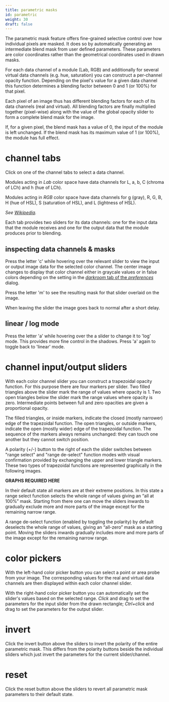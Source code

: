 ```yaml
---
title: parametric masks
id: parametric
weight: 30
draft: false
---
```


The parametric mask feature offers fine-grained selective control over how individual pixels are masked. It does so by automatically generating an intermediate blend mask from user defined parameters. These parameters are color coordinates rather than the geometrical coordinates used in drawn masks.

For each data channel of a module (Lab, RGB) and additionally for several virtual data channels (e.g. hue, saturation) you  can construct a per-channel opacity function. Depending on the pixel's value for a given data channel this function determines a blending factor between 0 and 1 (or 100%) for that pixel.

Each pixel of an image thus has different blending factors for each of its data channels (real and virtual). All blending factors are finally multiplied together (pixel-wise) along with the value of the global opacity slider to form a complete blend mask for the image.

If, for a given pixel, the blend mask has a value of 0, the input of the module is left unchanged. If the blend mask has its maximum value of 1 (or 100%), the module has full effect.

# channel tabs

Click on one of the channel tabs to select a data channel.

Modules acting in _Lab_ color space have data channels for L, a, b, C (chroma of LCh) and h (hue of LCh). 

Modules acting in _RGB_ color space have data channels for g (gray), R, G, B, H (hue of HSL), S (saturation of HSL), and L (lightness of HSL). 

_See [Wikipedia](https://en.wikipedia.org/wiki/Color_space)._

Each tab provides two sliders for its data channels: one for the input data that the module receives and one for the output data that the module produces prior to blending.

## inspecting data channels & masks

Press the letter 'c' while hovering over the relevant slider to view the input or output image data for the selected color channel. The center image changes to display that color channel either in graycale values or in false colors depending on the setting in the [_darkroom_ tab of the _preferences_](../../../preferences-settings/darkroom.md) dialog. 

Press the letter 'm' to see the resulting mask for that slider overlaid on the image. 

When leaving the slider the image goes back to normal after a short delay. 

## linear / log mode

Press the letter 'a' while hovering over the a slider to change it to 'log' mode. This provides more fine control in the shadows. Press 'a' again to toggle back to 'linear' mode.

# channel input/output sliders

With each color channel slider you can construct a trapezoidal opacity function. For this purpose there are four markers per slider. Two filled triangles above the slider mark the range of values where opacity is 1. Two open triangles below the slider mark the range values where opacity is zero. Intermediate points between full and zero opacities are given a proportional opacity.

The filled triangles, or inside markers, indicate the closed (mostly narrower) edge of the trapezoidal function. The open triangles, or outside markers, indicate the open (mostly wider) edge of the trapezoidal function. The sequence of the markers always remains unchanged: they can touch one another but they cannot switch position.

A polarity (+/-) button to the right of each the slider switches between "range select" and "range de-select" function modes with visual confirmation provided by exchanging the upper and lower triangle markers. These two types of trapezoidal functions are represented graphically in the following images. 

**GRAPHS REQUIRED HERE**

In their default state all markers are at their extreme positions. In this state a range select function selects the whole range of values giving an “all at 100%” mask. Starting from there one can move the sliders inwards to gradually exclude more and more parts of the image except for the remaining narrow range.

A range de-select function (enabled by toggling the polarity) by default deselects the whole range of values, giving an “all-zero” mask as a starting point. Moving the sliders inwards gradually includes more and more parts of the image except for the remaining narrow range. 

# color pickers

With the left-hand color picker button you can select a point or area probe from your image. The corresponding values for the real and virtual data channels are then displayed within each color channel slider.

With the right-hand color picker button you can automatically set the slider's values based on the selected range. _Click_ and drag to set the parameters for the input slider from the drawn rectangle; _Ctrl+click_ and drag to set the parameters for the output slider.

# invert

Click the invert button above the sliders to invert the polarity of the entire parametric mask. This differs from the polarity buttons beside the individual sliders which just invert the parameters for the current slider/channel.

# reset

Click the reset button above the sliders to revert all parametric mask parameters to their default state.

